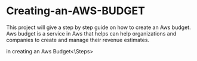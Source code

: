 # Creating-an-AWS-BUDGET
This project will give a step by 
step guide on how to create an Aws budget.
Aws budget is a service in Aws that helps can help organizations and companies to 
create and manage their revenue estimates.

<Steps>in creating an Aws Budget<\Steps>

 
